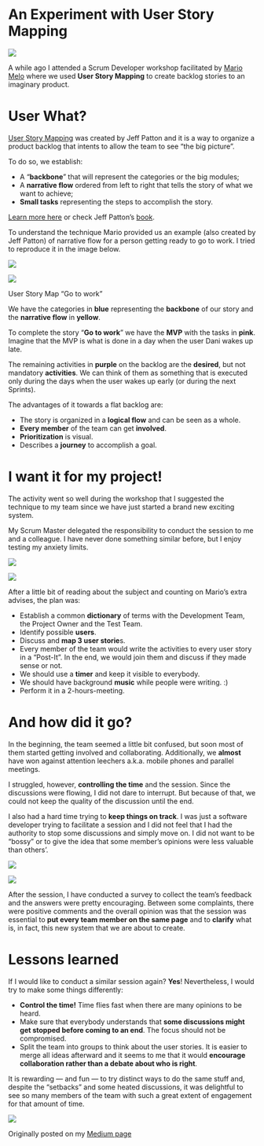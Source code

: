 # An Experiment with User Story Mapping

![](https://miro.medium.com/max/33/0*VQBwgVGeQAuQ0hm2?q=20)

A while ago I attended a Scrum Developer workshop facilitated by  [Mario Melo](https://melomario.com/)  where we used  **User Story Mapping**  to create backlog stories to an imaginary product.

# User What?

[User Story Mapping](https://www.jpattonassociates.com/the-new-backlog/)  was created by Jeff Patton and it is a way to organize a product backlog that intents to allow the team to see “the big picture”.

To do so, we establish:

-   A “**backbone**” that will represent the categories or the big modules;
-   A  **narrative flow**  ordered from left to right that tells the story of what we want to achieve;
-   **Small tasks** representing the steps to accomplish the story.

[Learn more here](http://www.jpattonassociates.com/wp-content/uploads/2015/03/story_mapping.pdf)  or check Jeff Patton’s  [book](https://www.amazon.com/User-Story-Mapping-Discover-Product/dp/1491904909).

To understand the technique Mario provided us an example (also created by Jeff Patton) of narrative flow for a person getting ready to go to work. I tried to reproduce it in the image below.

![](https://miro.medium.com/max/33/1*A3X0Vu0QgUwTZjZX7M2CIA.jpeg?q=20)

![](https://miro.medium.com/max/1481/1*A3X0Vu0QgUwTZjZX7M2CIA.jpeg)

User Story Map “Go to work”

We have the categories in  **blue** representing the  **backbone** of our story and the  **narrative flow**  in  **yellow**.

To complete the story “**Go to work**” we have the  **MVP** with the tasks in  **pink**. Imagine that the MVP is what is done in a day when the user Dani wakes up late.

The remaining activities in  **purple** on the backlog are the  **desired**, but not mandatory  **activities**. We can think of them as something that is executed only during the days when the user wakes up early (or during the next Sprints).

The advantages of it towards a flat backlog are:

-   The story is organized in a **logical flow**  and can be seen as a whole.
-   **Every member**  of the team can get  **involved**.
-   **Prioritization** is visual.
-   Describes a  **journey** to accomplish a goal.

# I want it for my project!

The activity went so well during the workshop that I suggested the technique to my team since we have just started a brand new exciting system.

My Scrum Master delegated the responsibility to conduct the session to me and a colleague. I have never done something similar before, but I enjoy testing my anxiety limits.

![](https://miro.medium.com/max/33/0*Kl5CG0LqTj-LIY_i?q=20)

![](https://miro.medium.com/max/1131/0*Kl5CG0LqTj-LIY_i)

After a little bit of reading about the subject and counting on Mario’s extra advises, the plan was:

-   Establish a common  **dictionary** of terms with the Development Team, the Project Owner and the Test Team.
-   Identify possible  **users**.
-   Discuss and  **map 3 user storie**s.
-   Every member of the team would write the activities to every user story in a “Post-It”. In the end, we would join them and discuss if they made sense or not.
-   We should use a  **timer** and keep it visible to everybody.
-   We should have background  **music** while people were writing. :)
-   Perform it in a 2-hours-meeting.

# And how did it go?

In the beginning, the team seemed a little bit confused, but soon most of them started getting involved and collaborating. Additionally, we  **almost** have  won against attention leechers a.k.a. mobile phones and parallel meetings.

I struggled, however,  **controlling the time**  and the session. Since the discussions were flowing, I did not dare to interrupt. But because of that, we could not keep the quality of the discussion until the end.

I also had a hard time trying to  **keep things on track**. I was just a software developer trying to facilitate a session and I did not feel that I had the authority to stop some discussions and simply move on. I did not want to be “bossy” or to give the idea that some member’s opinions were less valuable than others’.

![](https://miro.medium.com/max/33/0*mEFXrYL-up8eUY71?q=20)

![](https://miro.medium.com/max/609/0*mEFXrYL-up8eUY71)

After the session, I have conducted a survey to collect the team’s feedback and the answers were pretty encouraging. Between some complaints, there were positive comments and the overall opinion was that the session was essential to  **put every team member on the same page**  and to  **clarify** what is, in fact, this new system that we are about to create.

# Lessons learned

If I would like to conduct a similar session again?  **Yes**! Nevertheless, I would try to make some things differently:

-   **Control the time!**  Time flies fast when there are many opinions to be heard.
-   Make sure that everybody understands that  **some discussions might get stopped before coming to an end**. The focus should not be compromised.
-   Split the team into groups to think about the user stories. It is easier to merge all ideas afterward and it seems to me that it would  **encourage collaboration rather than a debate about who is right**.

It is rewarding — and fun — to try distinct ways to do the same stuff and, despite the “setbacks” and some heated discussions, it was delightful to see so many members of the team with such a great extent of engagement for that amount of time.

![](https://miro.medium.com/max/33/0*J9g8_cf7nKiymea9.jpg?q=20)

Originally posted on my [Medium page](https://medium.com/@danianepg/an-experiment-with-user-story-mapping-f0a78b9d86ec)
